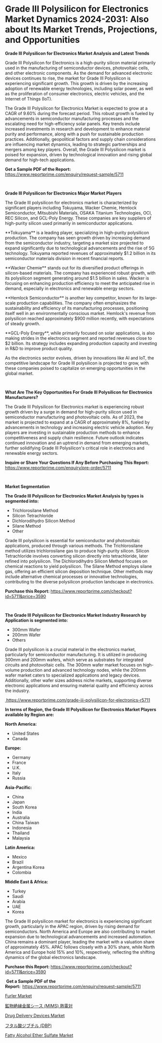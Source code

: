 <p><h1>Grade III Polysilicon for Electronics Market Dynamics 2024-2031: Also about Its Market Trends, Projections, and Opportunities</h1></p><p><strong>Grade III Polysilicon for Electronics Market Analysis and Latest Trends</strong></p>
<p><p>Grade III Polysilicon for Electronics is a high-purity silicon material primarily used in the manufacturing of semiconductor devices, photovoltaic cells, and other electronic components. As the demand for advanced electronic devices continues to rise, the market for Grade III Polysilicon is experiencing significant growth. This growth is driven by the increasing adoption of renewable energy technologies, including solar power, as well as the proliferation of consumer electronics, electric vehicles, and the Internet of Things (IoT).</p><p>The Grade III Polysilicon for Electronics Market is expected to grow at a CAGR of 9.60% during the forecast period. This robust growth is fueled by advancements in semiconductor manufacturing processes and the escalating need for high-efficiency solar panels. Key trends include increased investments in research and development to enhance material purity and performance, along with a push for sustainable production practices. Additionally, geopolitical factors and supply chain considerations are influencing market dynamics, leading to strategic partnerships and mergers among key players. Overall, the Grade III Polysilicon market is poised for expansion, driven by technological innovation and rising global demand for high-tech applications.</p></p>
<p><strong>Get a Sample PDF of the Report:&nbsp;</strong> <a href="https://www.reportprime.com/enquiry/request-sample/5711">https://www.reportprime.com/enquiry/request-sample/5711</a></p>
<p>&nbsp;</p>
<p><strong>Grade III Polysilicon for Electronics Major Market Players</strong></p>
<p><p>The Grade III polysilicon for electronics market is characterized by significant players including Tokuyama, Wacker Chemie, Hemlock Semiconductor, Mitsubishi Materials, OSAKA Titanium Technologies, OCI, REC Silicon, and GCL-Poly Energy. These companies are key suppliers of high-purity silicon used primarily in semiconductor applications.</p><p>**Tokuyama** is a leading player, specializing in high-purity polysilicon production. The company has seen growth driven by increasing demand from the semiconductor industry, targeting a market size projected to expand significantly due to technological advancements and the rise of 5G technology. Tokuyama reported revenues of approximately $1.2 billion in its semiconductor materials division in recent financial reports.</p><p>**Wacker Chemie** stands out for its diversified product offerings in silicon-based materials. The company has experienced robust growth, with its polysilicon segment generating around $1.5 billion in sales. Wacker is focusing on enhancing production efficiency to meet the anticipated rise in demand, especially in electronics and renewable energy sectors.</p><p>**Hemlock Semiconductor** is another key competitor, known for its large-scale production capabilities. The company often emphasizes the sustainability and efficiency of its manufacturing processes, positioning itself well in an environmentally conscious market. Hemlock's revenue from polysilicon reached approximately $900 million recently, with expectations of steady growth.</p><p>**GCL-Poly Energy**, while primarily focused on solar applications, is also making strides in the electronics segment and reported revenues close to $2 billion. Its strategy includes expanding production capacity and investing in R&D to improve product quality.</p><p>As the electronics sector evolves, driven by innovations like AI and IoT, the competitive landscape for Grade III polysilicon is projected to grow, with these companies poised to capitalize on emerging opportunities in the global market.</p></p>
<p>&nbsp;</p>
<p><strong>What Are The Key Opportunities For Grade III Polysilicon for Electronics Manufacturers?</strong></p>
<p><p>The Grade III Polysilicon for Electronics market is experiencing robust growth driven by a surge in demand for high-purity silicon used in semiconductor manufacturing and photovoltaic cells. As of 2023, the market is projected to expand at a CAGR of approximately 8%, fueled by advancements in technology and increasing electric vehicle adoption. Key players are investing in sustainable production methods to enhance competitiveness and supply chain resilience. Future outlook indicates continued innovation and an uptrend in demand from emerging markets, further solidifying Grade III Polysilicon's critical role in electronics and renewable energy sectors.</p></p>
<p><strong>Inquire or Share Your Questions If Any Before Purchasing This Report:</strong> <a href="https://www.reportprime.com/enquiry/pre-order/5711">https://www.reportprime.com/enquiry/pre-order/5711</a></p>
<p>&nbsp;</p>
<p><strong>Market Segmentation</strong></p>
<p><strong>The Grade III Polysilicon for Electronics Market Analysis by types is segmented into:</strong></p>
<p><ul><li>Trichlorosilane Method</li><li>Silicon Tetrachloride</li><li>Dichlorodihydro Silicon Method</li><li>Silane Method</li><li>Other</li></ul></p>
<p><p>Grade III polysilicon is essential for semiconductor and photovoltaic applications, produced through various methods. The Trichlorosilane method utilizes trichlorosilane gas to produce high-purity silicon. Silicon Tetrachloride involves converting silicon directly into tetrachloride, later refined into polysilicon. The Dichlorodihydro Silicon Method focuses on chemical reactions to yield polysilicon. The Silane Method employs silane gas, offering an efficient silicon deposition technique. Other methods may include alternative chemical processes or innovative technologies, contributing to the diverse polysilicon production landscape in electronics.</p></p>
<p><strong>Purchase this Report:&nbsp;</strong><a href="https://www.reportprime.com/checkout?id=5711&price=3590">https://www.reportprime.com/checkout?id=5711&price=3590</a></p>
<p>&nbsp;</p>
<p><strong>The Grade III Polysilicon for Electronics Market Industry Research by Application is segmented into:</strong></p>
<p><ul><li>300mm Wafer</li><li>200mm Wafer</li><li>Others</li></ul></p>
<p><p>Grade III polysilicon is a crucial material in the electronics market, particularly for semiconductor manufacturing. It is utilized in producing 300mm and 200mm wafers, which serve as substrates for integrated circuits and photovoltaic cells. The 300mm wafer market focuses on high-volume production and advanced technology nodes, while the 200mm wafer market caters to specialized applications and legacy devices. Additionally, other wafer sizes address niche markets, supporting diverse electronic applications and ensuring material quality and efficiency across the industry.</p></p>
<p><a href="https://www.reportprime.com/grade-iii-polysilicon-for-electronics-r5711">&nbsp;https://www.reportprime.com/grade-iii-polysilicon-for-electronics-r5711</a></p>
<p><strong>In terms of Region, the Grade III Polysilicon for Electronics Market Players available by Region are:</strong></p>
<p>
    <p> <strong> North America: </strong>
        <ul>
            <li>United States</li>
            <li>Canada</li>
        </ul>
        </p> 
    <p> <strong> Europe: </strong>
        <ul>
            <li>Germany</li>
            <li>France</li>
            <li>U.K.</li>
            <li>Italy</li>
            <li>Russia</li>
        </ul>
        </p> 
    <p> <strong> Asia-Pacific: </strong>
        <ul>
            <li>China</li>
            <li>Japan</li>
            <li>South Korea</li>
            <li>India</li>
            <li>Australia</li>
            <li>China Taiwan</li>
            <li>Indonesia</li>
            <li>Thailand</li>
            <li>Malaysia</li>
        </ul>
        </p> 
    <p> <strong> Latin America: </strong>
        <ul>
            <li>Mexico</li>
            <li>Brazil</li>
            <li>Argentina Korea</li>
            <li>Colombia</li>
        </ul>
        </p> 
    <p> <strong> Middle East & Africa: </strong>
        <ul>
            <li>Turkey</li>
            <li>Saudi</li>
            <li>Arabia</li>
            <li>UAE</li>
            <li>Korea</li>
        </ul>
    </p>
    </p>
<p><p>The Grade III polysilicon market for electronics is experiencing significant growth, particularly in the APAC region, driven by rising demand for semiconductors. North America and Europe are also contributing to market expansion due to technological advancements and increased automation. China remains a dominant player, leading the market with a valuation share of approximately 45%. APAC follows closely with a 30% share, while North America and Europe hold 15% and 10%, respectively, reflecting the shifting dynamics of the global electronics landscape.</p></p>
<p><strong>Purchase this Report: </strong><a href="https://www.reportprime.com/checkout?id=5711&price=3590">https://www.reportprime.com/checkout?id=5711&price=3590</a></p>
<p>&nbsp;<strong>Get a Sample PDF of the Report:&nbsp;&nbsp;</strong><a href="https://www.reportprime.com/enquiry/request-sample/5711">https://www.reportprime.com/enquiry/request-sample/5711</a></p>
<p><strong></strong></p>
<p><p><a href="https://www.linkedin.com/pulse/why-should-you-invest-furler-market-trends-leading-products-regional-2m24f?trackingId=Bk%2BxC2M8TrmKohsAsgr6zg%3D%3D">Furler Market</a></p><p><a href="https://medium.com/@deonboer2023/mineral-insulated-metal-sheathed-mims-thermocouples-3522b4b08753">鉱物絶縁金属シース (MIMS) 熱電対</a></p><p><a href="https://medium.com/@paullawrence644/the-global-drug-delivery-devices-market-is-projected-to-experience-an-annual-growth-rate-of-13-1-c508b09e470f">Drug Delivery Devices Market</a></p><p><a href="https://medium.com/@kathleencrooks2003/dibutyl-phthalate-dbp-market-%E3%81%AE%E3%82%B0%E3%83%AD%E3%83%BC%E3%83%90%E3%83%AB%E5%B8%82%E5%A0%B4%E6%A6%82%E8%A6%81%E3%81%AF-%E4%B8%96%E7%95%8C%E3%81%8A%E3%82%88%E3%81%B3%E4%B8%BB%E8%A6%81%E5%B8%82%E5%A0%B4%E3%81%AB%E3%81%8A%E3%81%91%E3%82%8B%E6%A5%AD%E7%95%8C%E3%81%AB%E5%BD%B1%E9%9F%BF%E3%82%92%E4%B8%8E%E3%81%88%E3%82%8B%E4%B8%BB%E8%A6%81%E3%81%AA%E3%83%88%E3%83%AC%E3%83%B3%E3%83%89%E3%81%AB%E3%81%A4%E3%81%84%E3%81%A6-%E7%8B%AC%E8%87%AA%E3%81%AE%E8%A6%96%E7%82%B9%E3%82%92%E6%8F%90%E4%BE%9B%E3%81%97%E3%81%BE%E3%81%99-d77b0d265d12">フタル酸ジブチル (DBP)</a></p><p><a href="https://issuu.com/reportprime-2/docs/fatty-alcohol-ether-sulfate-market-_dfe41560408a3d">Fatty Alcohol Ether Sulfate Market</a></p></p>